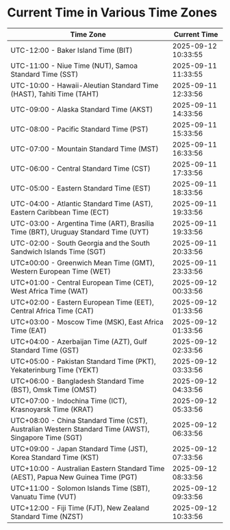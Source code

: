 # Current Time in Various Time Zones

| Time Zone | Current Time |
|-----------|--------------|
| UTC-12:00 - Baker Island Time (BIT) | 2025-09-12 10:33:55 |
| UTC-11:00 - Niue Time (NUT), Samoa Standard Time (SST) | 2025-09-11 11:33:55 |
| UTC-10:00 - Hawaii-Aleutian Standard Time (HAST), Tahiti Time (TAHT) | 2025-09-11 12:33:56 |
| UTC-09:00 - Alaska Standard Time (AKST) | 2025-09-11 14:33:56 |
| UTC-08:00 - Pacific Standard Time (PST) | 2025-09-11 15:33:56 |
| UTC-07:00 - Mountain Standard Time (MST) | 2025-09-11 16:33:56 |
| UTC-06:00 - Central Standard Time (CST) | 2025-09-11 17:33:56 |
| UTC-05:00 - Eastern Standard Time (EST) | 2025-09-11 18:33:56 |
| UTC-04:00 - Atlantic Standard Time (AST), Eastern Caribbean Time (ECT) | 2025-09-11 19:33:56 |
| UTC-03:00 - Argentina Time (ART), Brasília Time (BRT), Uruguay Standard Time (UYT) | 2025-09-11 19:33:56 |
| UTC-02:00 - South Georgia and the South Sandwich Islands Time (SGT) | 2025-09-11 20:33:56 |
| UTC±00:00 - Greenwich Mean Time (GMT), Western European Time (WET) | 2025-09-11 23:33:56 |
| UTC+01:00 - Central European Time (CET), West Africa Time (WAT) | 2025-09-12 00:33:56 |
| UTC+02:00 - Eastern European Time (EET), Central Africa Time (CAT) | 2025-09-12 01:33:56 |
| UTC+03:00 - Moscow Time (MSK), East Africa Time (EAT) | 2025-09-12 01:33:56 |
| UTC+04:00 - Azerbaijan Time (AZT), Gulf Standard Time (GST) | 2025-09-12 02:33:56 |
| UTC+05:00 - Pakistan Standard Time (PKT), Yekaterinburg Time (YEKT) | 2025-09-12 03:33:56 |
| UTC+06:00 - Bangladesh Standard Time (BST), Omsk Time (OMST) | 2025-09-12 04:33:56 |
| UTC+07:00 - Indochina Time (ICT), Krasnoyarsk Time (KRAT) | 2025-09-12 05:33:56 |
| UTC+08:00 - China Standard Time (CST), Australian Western Standard Time (AWST), Singapore Time (SGT) | 2025-09-12 06:33:56 |
| UTC+09:00 - Japan Standard Time (JST), Korea Standard Time (KST) | 2025-09-12 07:33:56 |
| UTC+10:00 - Australian Eastern Standard Time (AEST), Papua New Guinea Time (PGT) | 2025-09-12 08:33:56 |
| UTC+11:00 - Solomon Islands Time (SBT), Vanuatu Time (VUT) | 2025-09-12 09:33:56 |
| UTC+12:00 - Fiji Time (FJT), New Zealand Standard Time (NZST) | 2025-09-12 10:33:56 |
